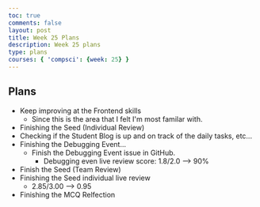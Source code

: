 ```yaml
---
toc: true
comments: false
layout: post
title: Week 25 Plans
description: Week 25 plans
type: plans
courses: { 'compsci': {week: 25} }
---
```


## Plans
- Keep improving at the Frontend skills
    - Since this is the area that I felt I'm most familar with.
- Finishing the Seed (Individual Review)
- Checking if the Student Blog is up and on track of the daily tasks, etc...
- Finishing the Debugging Event...
    - Finish the Debugging Event issue in GitHub.
        - Debugging even live review score: 1.8/2.0  -->  90%
- Finish the Seed (Team Review)
- Finishing the Seed individual live review
    - 2.85/3.00  --> 0.95
- Finishing the MCQ Relfection

